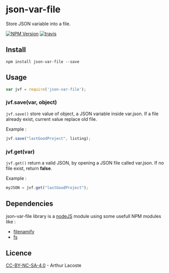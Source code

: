# json-var-file
Store JSON variable into a file.

[![NPM Version][npm-version]][npm-url]
[![travis][travis-badge]][travis-url]

## Install

```
npm install json-var-file --save
```
## Usage



``` js
var jvf = require('json-var-file');
```

### jvf.save(var, object)
```jvf.save()``` store value of object, a JSON variable inside var.json. If a file already exist, current value replace old file.

Example :

``` js
jvf.save("lastGoodProject", listing);
```

### jvf.get(var)
```jvf.get()``` return a valid JSON, by opening a JSON file called var.json. If no file exist, return __false__.

Example :

``` js
myJSON = jvf.get("lastGoodProject");
```
## Dependencies

json-var-file library is a [nodeJS](https://nodejs.org/en/) module using some usefull NPM modules like :

- [filenamify](https://github.com/sindresorhus/filenamify)
- [fs](https://nodejs.org/api/fs.html)

## Licence
[CC-BY-NC-SA-4.0](https://creativecommons.org/licenses/by-sa/4.0/) - Arthur Lacoste


[npm-version]:https://img.shields.io/npm/v/json-var-file.svg
[npm-url]: https://npmjs.org/package/json-var-file
[travis-badge]: http://img.shields.io/travis/arthurlacoste/json-var-file.svg
[travis-url]: https://travis-ci.org/arthurlacoste/json-var-file
